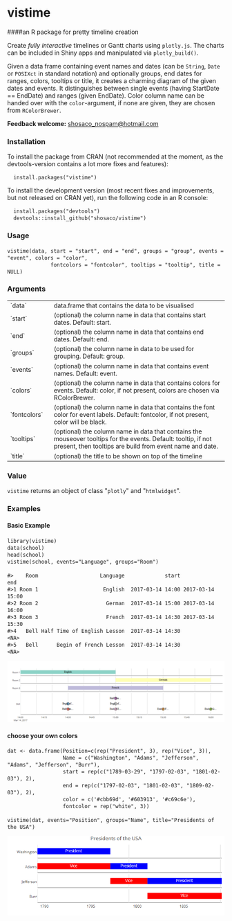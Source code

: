 # vistime
####an R package for pretty timeline creation

Create _fully interactive_ timelines or Gantt charts using `plotly.js`. The charts can be included in Shiny apps and manipulated via `plotly_build()`.

Given a data frame containing event names and dates (can be `String`, `Date` or `POSIXct` in standard notation) and optionally groups, end dates for ranges, colors, tooltips or title, it creates a charming diagram of the given dates and events. It distinguishes between single events (having StartDate == EndDate) and ranges (given EndDate). Color column name can be handed over with the `color`-argument, if none are given, they are chosen from `RColorBrewer`.

**Feedback welcome:** shosaco_nospam@hotmail.com  

    

### Installation

To install the package from CRAN (not recommended at the moment, as the devtools-version contains a lot more fixes and features):

```{r}
  install.packages("vistime")
```

To install the development version (most recent fixes and improvements, but not released on CRAN yet), run the following code in an R console:
```{r}
  install.packages("devtools")
  devtools::install_github("shosaco/vistime")
```
     

### Usage

```{r}
vistime(data, start = "start", end = "end", groups = "group", events = "event", colors = "color", 
              fontcolors = "fontcolor", tooltips = "tooltip", title = NULL)
````


### Arguments
<table>
<colgroup>
<col width="2%" />
<col width="38%" />
</colgroup>
<tbody>
<tr>
<td>`data`</td>
<td>data.frame that contains the data to be visualised</td>
</tr>
<tr>
<td>`start`</td>
<td>(optional) the column name in data that contains start dates. Default: start.</td>
</tr>
<tr>
<td>`end`</td>
<td>(optional) the column name in data that contains end dates. Default: end.</td>
</tr>
<tr>
<td>`groups`</td>
<td>(optional) the column name in data to be used for grouping. Default: group.</td>
</tr>
<tr>
<td>`events`</td>
<td>(optional) the column name in data that contains event names. Default: event.</td>
</tr>
<tr>
<td>`colors`</td>
<td>(optional) the column name in data that contains colors for events. Default: color, if not present, colors are chosen via RColorBrewer.</td></tr>
<tr>
<td>`fontcolors`</td>
<td>(optional) the column name in data that contains the font color for event labels. Default: fontcolor, if not present, color will be black.</td></tr>
<tr>
<td>`tooltips`</td>
<td>(optional) the column name in data that contains the mouseover tooltips for the events. Default: tooltip, if not present, then tooltips are build from event name and date.</td></tr>
<tr>
<td>`title`</td>
<td>(optional) the title to be shown on top of the timeline</td>
</tr>
</tbody>
</table>

### Value

`vistime` returns an object of class "`plotly`" and "`htmlwidget`".


### Examples  

#### Basic Example
```{r}
library(vistime)
data(school)
head(school)
vistime(school, events="Language", groups="Room")

#>    Room                    Language             start              end
#>1 Room 1                     English  2017-03-14 14:00 2017-03-14 15:00
#>2 Room 2                      German  2017-03-14 15:00 2017-03-14 16:00
#>3 Room 3                      French  2017-03-14 14:30 2017-03-14 15:30
#>4   Bell Half Time of English Lesson  2017-03-14 14:30             <NA>
#>5   Bell      Begin of French Lesson  2017-03-14 14:30             <NA>
```

![](inst/img/ex1.png)
  
 
#### choose your own colors
````
dat <- data.frame(Position=c(rep("President", 3), rep("Vice", 3)),
                  Name = c("Washington", "Adams", "Jefferson", "Adams", "Jefferson", "Burr"),
                  start = rep(c("1789-03-29", "1797-02-03", "1801-02-03"), 2),
                  end = rep(c("1797-02-03", "1801-02-03", "1809-02-03"), 2),
                  color = c('#cbb69d', '#603913', '#c69c6e'),
                  fontcolor = rep("white", 3))

vistime(dat, events="Position", groups="Name", title="Presidents of the USA")
````
![](inst/img/ex2.png)



